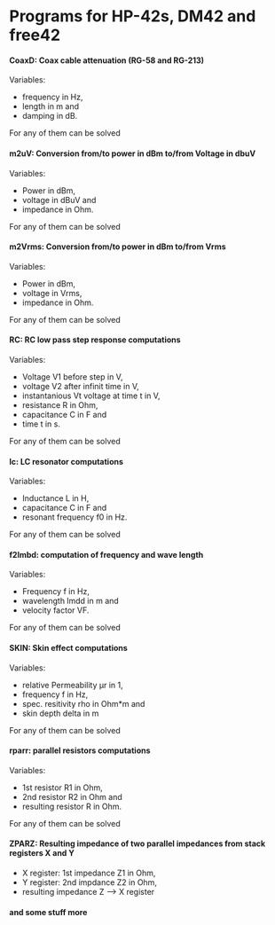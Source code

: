 # Programs for HP-42s, DM42 and free42

#### CoaxD: Coax cable attenuation (RG-58 and RG-213)
Variables:

 - frequency in Hz,
 - length in m and
 - damping in dB.

For any of them can be solved  
#### m2uV: Conversion from/to power in dBm to/from Voltage in dbuV
Variables:

 - Power in dBm,
 - voltage in dBuV and
 - impedance in Ohm.

For any of them can be solved  
#### m2Vrms: Conversion from/to power in dBm to/from Vrms
Variables:

 - Power in dBm,
 - voltage in Vrms,
 - impedance in Ohm.

For any of them can be solved  
#### RC: RC low pass step response computations
Variables:

 - Voltage V1 before step in V,
 - voltage V2 after infinit time in V,
 - instantanious Vt voltage at time t in V,
 - resistance R in Ohm,
 - capacitance C in F and
 - time t in s.

For any of them can be solved
#### lc: LC resonator computations
Variables:

 - Inductance L in H,
 - capacitance C in F and
 - resonant frequency f0 in Hz.

For any of them can be solved
#### f2lmbd: computation of frequency and wave length
Variables:

 - Frequency f in Hz, 
 - wavelength lmdd in m and
 - velocity factor VF.

For any of them can be solved
#### SKIN: Skin effect computations
Variables:

 - relative Permeability µr in 1,
 - frequency f in Hz,
 - spec. resitivity rho in Ohm*m and
 - skin depth delta in m

For any of them can be solved
#### rparr: parallel resistors computations
Variables:

 - 1st resistor R1 in Ohm,
 - 2nd resistor R2 in Ohm and
 - resulting resistor R in Ohm.

For any of them can be solved

#### ZPARZ: Resulting impedance of two parallel impedances from stack registers X and Y
 - X register: 1st impedance Z1 in Ohm,
 - Y register: 2nd impdance Z2 in Ohm,
 - resulting impedance Z  --> X register

#### and some stuff more